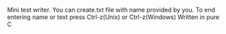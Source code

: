 Mini test writer. You can create.txt file with name provided by you.
To end entering name or text press Ctrl-z(Unix) or Ctrl-z(Windows)
Written in pure C
